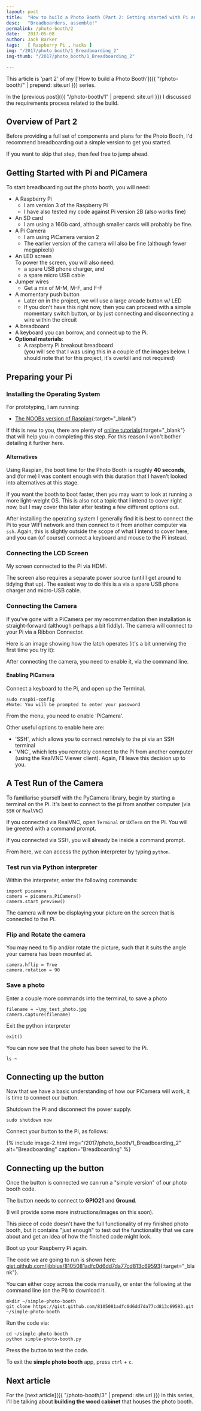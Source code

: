 ```yaml
---
layout: post
title:  "How to build a Photo Booth (Part 2: Getting started with Pi and PiCamera)"
desc:   "Breadboarders, assemble!"
permalink: /photo-booth/2
date:   2017-05-08
author: Jack Barker
tags:   [ Raspberry Pi , hacks ]
img: "/2017/photo_booth/1_Breadboarding_2"
img-thumb: "/2017/photo_booth/1_Breadboarding_2"

---
```


This article is 'part 2' of my ['How to build a Photo Booth']({{ "/photo-booth/" | prepend: site.url }}) series.

In the [previous post]({{ "/photo-booth/1" | prepend: site.url }}) I discussed the requirements process related to the build.

## Overview of Part 2
Before providing a full set of components and plans for the Photo Booth, I'd recommend breadboarding out a simple version to get you started.

If you want to skip that step, then feel free to jump ahead.


## Getting Started with Pi and PiCamera
To start breadboarding out the photo booth, you will need:
 - A Raspberry Pi
   - I am version 3 of the Raspberry Pi
   - I have also tested my code against Pi version 2B (also works fine)
 - An SD card
   - I am using a 16Gb card, although smaller cards will probably be fine.
 - A Pi Camera
   - I am using PiCamera version 2
   - The earlier version of the camera will also be fine (although fewer megapixels)
 - An LED screen <br>To power the screen, you will also need:
   - a spare USB phone charger, and
   - a spare micro USB cable
 - Jumper wires
   - Get a mix of M-M, M-F, and F-F
 - A momentary push button
   - Later on in the project, we will use a large arcade button w/ LED
   - If you don't have this right now, then you can proceed with a simple momentary switch button, or by just connecting and disconnecting a wire within the circuit
 - A breadboard
 - A keyboard you can borrow, and connect up to the Pi.
 - **Optional materials**:
   - A raspberry Pi breakout breadboard<br>(you will see that I was using this in a couple of the images below. I should note that for this project, it's overkill and not required)


## Preparing your Pi

### Installing the Operating System
For prototyping, I am running:
 - [The NOOBs version of Raspian][noobs]{:target="_blank"}

If this is new to you, there are plenty of [online tutorials][pi-software-guide]{:target="_blank"} that will help you in completing this step. For this reason I won't bother detailing it further here.

#### Alternatives
Using Raspian, the boot time for the Photo Booth is roughly <strong>40 seconds</strong>, and (for me) I was content enough with this duration that I haven't looked into alternatives at this stage.

If you want the booth to boot faster, then you may want to look at running a more light-weight OS. This is also not a topic that I intend to cover right now, but I may cover this later after testing a few different options out.

After installing the operating system I generally find it is best to connect the Pi to your WIFI network and then connect to it from another computer via `ssh`. Again, this is slightly outside the scope of what I intend to cover here, and you can (of course) connect a keyboard and mouse to the Pi instead.


### Connecting the LCD Screen

My screen connected to the Pi via HDMI.

The screen also requires a separate power source (until I get around to tidying that up).
The easiest way to do this is a via a spare USB phone charger and micro-USB cable.

### Connecting the Camera

If you've gone with a PiCamera per my recommendation then installation is straight-forward (although perhaps a bit fiddly). The camera will connect to your Pi via a Ribbon Connector.

Here is an image showing how the latch operates (it's a bit unnerving the first time you try it):

After connecting the camera, you need to enable it, via the command line.


#### Enabling PiCamera
Connect a keyboard to the Pi, and open up the Terminal.

    sudo raspbi-config
    #Note: You will be prompted to enter your password

From the menu, you need to enable 'PiCamera'.

Other useful options to enable here are:
- 'SSH', which allows you to connect remotely to the pi via an SSH terminal
- 'VNC', which lets you remotely connect to the Pi from another computer (using the RealVNC Viewer client). Again, I'll leave this decision up to you.


## A Test Run of the Camera
To familiarise yourself with the PyCamera library, begin by starting a terminal on the Pi.
It's best to connect to the pi from another computer (via `SSH` or `RealVNC`)

If you connected via RealVNC, open `Terminal` or `UXTerm` on the Pi.
You will be greeted with a command prompt.

If you connected via SSH, you will already be inside a command prompt.

From here, we can access the python interpreter by typing `python`.

### Test run via Python interpreter
Within the interpreter, enter the following commands:

    import picamera
    camera = picamera.PiCamera()
    camera.start_preview()

The camera will now be displaying your picture on the screen that is connected to the Pi.

### Flip and Rotate the camera

You may need to flip and/or rotate the picture, such that it suits the angle your camera has been mounted at.

    camera.hflip = True
    camera.rotation = 90

### Save a photo

Enter a couple more commands into the terminal, to save a photo

    filename = ~\my_test_photo.jpg
    camera.capture(filename)

Exit the python interpreter

    exit()

You can now see that the photo has been saved to the Pi.

    ls ~

## Connecting up the button
Now that we have a basic understanding of how our PiCamera will work, it is time to connect our button.

Shutdown the Pi and disconnect the power supply.

    sudo shutdown now

Connect your button to the Pi, as follows:

{% include image-2.html
    img="/2017/photo_booth/1_Breadboarding_2"
    alt="Breadboarding"
    caption="Breadboarding"
%}

## Connecting up the button
Once the button is connected we can run a "simple version" of our photo booth code.

The button needs to connect to **GPIO21** and **Ground**.

(I will provide some more instructions/images on this soon).

This piece of code doesn't have the full functionality of my finished photo booth, but it contains "just enough" to test out the functionality that we care about and get an idea of how the finished code might look.

Boot up your Raspberry Pi again.

The code we are going to run is shown here: [gist.github.com/jibbius/8105081adfc0d6dd7da77cd813c69593](https://gist.github.com/jibbius/8105081adfc0d6dd7da77cd813c69593){:target="_blank"}.

You can either copy across the code manually, or enter the following at the command line (on the Pi) to download it.

    mkdir ~/simple-photo-booth
    git clone https://gist.github.com/8105081adfc0d6dd7da77cd813c69593.git ~/simple-photo-booth

Run the code via:

    cd ~/simple-photo-booth
    python simple-photo-booth.py

Press the button to test the code.

To exit the **simple photo booth** app, press `ctrl` + `c`.

## Next article
For the [next article]({{ "/photo-booth/3" | prepend: site.url }}) in this series, I'll be talking about <strong>building the wood cabinet</strong> that houses the photo booth.

[noobs]: https://www.raspberrypi.org/downloads/noobs/ "The NOOBs version of Raspian"
[pi-software-guide]: https://www.raspberrypi.org/learning/software-guide/ "RasberryPi.org - Software Guide"